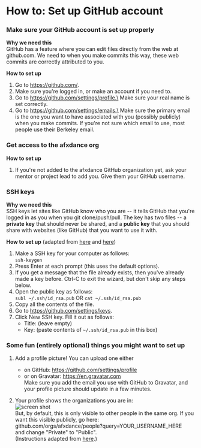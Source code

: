 # How to: Set up GitHub account


### Make sure your GitHub account is set up properly

**Why we need this**\
GitHub has a feature where you can edit files directly from the web at github.com. We need to when you make commits this way, these web commits are correctly attributed to you.

**How to set up**

 1. Go to https://github.com/.
 2. Make sure you're logged in, or make an account if you need to.
 3. Go to https://github.com/settings/profile.\
    Make sure your real name is set correctly.
 4. Go to https://github.com/settings/emails.\
    Make sure the primary email is the one you want to have associated with you (possibly publicly) when you make commits. If you're not sure which email to use, most people use their Berkeley email.


### Get access to the afxdance org

**How to set up**

 1. If you're not added to the afxdance GitHub organization yet, ask your mentor or project lead to add you. Give them your GitHub username.


### SSH keys

**Why we need this**\
SSH keys let sites like GitHub know who you are -- it tells GitHub that you're logged in as you when you git clone/push/pull. The key has two files -- a **private key** that should never be shared, and a **public key** that you should share with websites (like GitHub) that you want to use it with.


**How to set up** (adapted from [here](https://help.github.com/articles/generating-a-new-ssh-key-and-adding-it-to-the-ssh-agent/) and [here](https://help.github.com/articles/adding-a-new-ssh-key-to-your-github-account/))

 1. Make a SSH key for your computer as follows:\
    `ssh-keygen`
 2. Press Enter at each prompt (this uses the default options).
 3. If you get a message that the file already exists, then you've already made a key before. Ctrl-C to exit the wizard, but don't skip any steps below.
 4. Open the public key as follows:\
    `subl ~/.ssh/id_rsa.pub` OR `cat ~/.ssh/id_rsa.pub`
 5. Copy all the contents of the file.
 6. Go to https://github.com/settings/keys.
 7. Click New SSH key. Fill it out as follows:
     - Title: (leave empty)
	 - Key: (paste contents of `~/.ssh/id_rsa.pub` in this box)


### Some fun (entirely optional) things you might want to set up

 1. Add a profile picture! You can upload one either
      - on GitHub: https://github.com/settings/profile
      - or on Gravatar: https://en.gravatar.com \
        Make sure you add the email you use with GitHub to Gravatar, and your profile picture should update in a few minutes.

 2. Your profile shows the organizations you are in:\
    ![screen shot](https://user-images.githubusercontent.com/1570168/32304380-fb4e96e6-bf2b-11e7-9719-9d85392ee548.png)\
    But, by default, this is only visible to other people in the same org. If you want this visible publicly, go here:\
    github.com/orgs/afxdance/people?query=YOUR_USERNAME_HERE \
    and change "Private" to "Public".\
    (Instructions adapted from [here](https://help.github.com/articles/publicizing-or-hiding-organization-membership/).)
